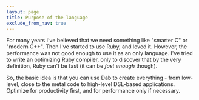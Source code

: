 ```yaml
---
layout: page
title: Purpose of the language
exclude_from_nav: true
---
```


For many years I've believed that we need something like "smarter C" or "modern C++". Then I've started to use Ruby, and loved it. However, the performance was not good enough to use it as an only language. I've tried to write an optimizing Ruby compiler, only to discover that by the very definition, Ruby can't be fast (it can be *fast enough* though). 

So, the basic idea is that you can use Dab to create everything - from low-level, close to the metal code to high-level DSL-based applications. Optimize for productivity first, and for performance only if necessary.

